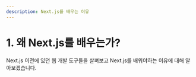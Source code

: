 ```yaml
---
description: Next.js를 배우는 이유
---
```


# 1. 왜 Next.js를 배우는가?

Next.js 이전에 있던 웹 개발 도구들을 살펴보고 Next.js를 배워야하는 이유에 대해 알아보겠습니다.









